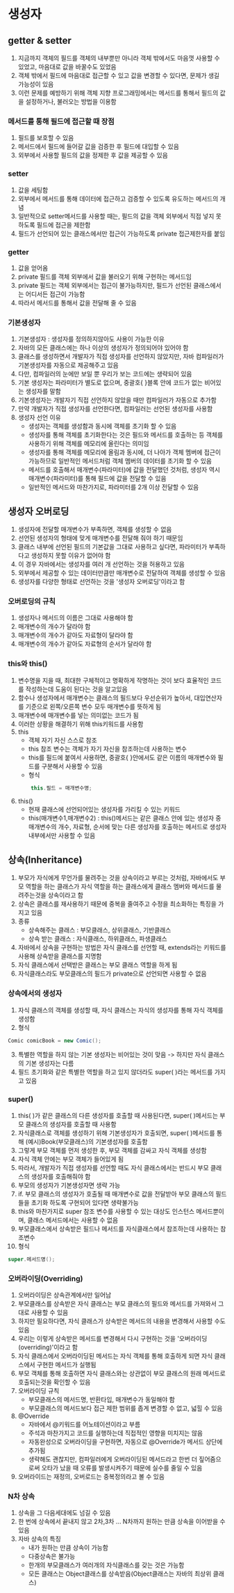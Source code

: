 # 생성자

## getter & setter

1. 지금까지 객체의 필드를 객체의 내부뿐만 아니라 객체 밖에서도 마음껏 사용할 수 있었고, 마음대로 값을 바꿀수도 있었음
2. 객체 밖에서 필드에 마음대로 접근할 수 있고 값을 변경할 수 있다면, 문제가 생길 가능성이 있음
3. 이런 문제를 예방하기 위해 객체 지향 프로그래밍에서는 메서드를 통해서 필드의 값을 설정하거나, 불러오는 방법을 이용함

### 메서드를 통해 필드에 접근할 때 장점

1. 필드를 보호할 수 있음
2. 메서드에서 필드에 들어갈 값을 검증한 후 필드에 대입할 수 있음
3. 외부에서 사용할 필드의 값을 정제한 후 값을 제공할 수 있음

### setter

1. 값을 세팅함
2. 외부에서 메서드를 통해 데이터에 접근하고 검증할 수 있도록 유도하는 메서드의 개념
3. 일반적으로 setter메서드를 사용할 때는, 필드의 값을 객체 외부에서 직접 넣지 못하도록 필드에 접근을 제한함
4. 필드가 선언되어 있는 클래스에서만 접근이 가능하도록 private 접근제한자를 붙임

### getter

1. 값을 얻어옴
2. private 필드를 객체 외부에서 값을 불러오기 위해 구현하는 메서드임
3. private 필드는 객체 외부에서는 접근이 불가능하지만, 필드가 선언된 클래스에서는 어디서든 접근이 가능함
4. 따라서 메서드를 통해서 값을 전달해 줄 수 있음

### 기본생성자

1. 기본생성자 : 생성자를 정의하지않아도 사용이 가능한 이유
2. 자바의 모든 클래스에는 하나 이상의 생성자가 정의되어야 있어야 함
3. 클래스를 생성하면서 개발자가 직접 생성자를 선언하지 않았지만, 자바 컴파일러가 기본생성자를 자동으로 제공해주고 있음
4. 다만, 컴파일러의 눈에만 보일 뿐 우리가 보는 코드에는 생략되어 있음
5. 기본 생성자는 파라미터가 별도로 없으며, 중괄호{ }블록 안에 코드가 없는 비어있는 생성자를 말함
6. 기본생성자는 개발자기 직접 선언하지 않았을 때만 컴파일러가 자동으로 추가함
7. 만약 개발자가 직접 생성자를 선언한다면, 컴파일러는 선언된 생성자를 사용함
8. 생성자 선언 이유
    - 생성자는 객체를 생성함과 동시에 객체를 초기화 할 수 있음
    - 생성자를 통해 객체를 초기화한다는 것은 필드와 메서드를 호출하는 등 객체를 사용하기 위해 객체를 메모리에 올린다는 의미임
    - 생성자를 통해 객체를 메모리에 올림과 동시에, 더 나아가 객체 멤버에 접근이 가능하므로 일반적인 메서드처럼 객체 멤버의 데이터를 초기화 할 수 있음
    - 메서드를 호출해서 매개변수(파라미터)에 값을 전달했던 것처럼, 생성자 역시 매개변수(파라미터)를 통해 필드에 값을 전달할 수 있음
    - 일반적인 메서드와 마찬가지로, 파라미터를 2개 이상 전달할 수 있음

## 생성자 오버로딩

1. 생성자에 전달할 매개변수가 부족하면, 객체를 생성할 수 없음
2. 선언된 생성자의 형태에 맞게 매개변수를 전달해 줘야 하기 때문임
3. 클래스 내부에 선언된 필드의 기본값을 그대로 사용하고 싶다면, 파라미터가 부족하다고 생성하지 못할 이유가 없어야 함
4. 이 경우 자바에서는 생성자를 여러 개 선언하는 것을 허용하고 있음
5. 외부에서 제공할 수 있는 데이터만큼만 매개변수로 전달하여 객체를 생성할 수 있음
6. 생성자를 다양한 형태로 선언하는 것을 '생성자 오버로딩'이라고 함

### 오버로딩의 규칙

1. 생성자나 메서드의 이름은 그대로 사용해야 함
2. 매개변수의 개수가 달라야 함
3. 매개변수의 개수가 같아도 자료형이 달라야 함
4. 매개변수의 개수가 같아도 자료형의 순서가 달라야 함

### this와 this()

1. 변수명을 지을 때, 최대한 구체적이고 명확하게 작명하는 것이 보다 효율적인 코드를 작성하는데 도움이 된다는 것을 알고있음
2. 함수나 생성자에서 매개변수는 클래스의 필드보다 우선순위가 높아서, 대입연산자를 기준으로 왼쪽/오른쪽 변수 모두 매개변수를 뜻하게 됨
3. 매개변수에 매개변수를 넣는 의미없는 코드가 됨
4. 이러한 상황을 해결하기 위해 this키워드를 사용함
5. this
    - 객체 자기 자신 스스로 참조
    - this 참조 변수는 객체가 자기 자신을 참조하는데 사용하는 변수
    - this를 필드에 붙여서 사용하면, 중괄호{ }안에서도 같은 이름의 매개변수와 필드를 구분해서 사용할 수 있음
    - 형식
    ```java
        this.필드 = 매개변수명;
    ```
6. this()
    - 현재 클래스에 선언되어있는 생성자를 가리킬 수 있는 키워드
    - this(매개변수1,매개변수2) : this()메서드는 같은 클래스 안에 있는 생성자 중 매개변수의 개수, 자료형, 순서에 맞는 다른 생성자를 호출하는 메서드로 생성자 내부에서만 사용할 수 있음

## 상속(Inheritance)

1. 부모가 자식에게 무언가를 물려주는 것을 상속이라고 부르는 것처럼, 자바에서도 부모 역할을 하는 클래스가 자식 역할을 하는 클래스에게 클래스 멤버와 메서드를 물려주는것을 상속이라고 함
2. 상속은 클래스를 재사용하기 때문에 중복을 줄여주고 수정을 최소화하는 특징을 가지고 있음
3. 종류
    - 상속해주는 클래스 : 부모클래스, 상위클래스, 기반클래스
    - 상속 받는 클래스 : 자식클래스, 하위클래스, 파생클래스
4. 자바에서 상속을 구현하는 방법은 자식 클래스를 선언할 때, extends라는 키워드를 사용해 상속받을 클래스를 지명함
5. 자식 클래스에서 선택받은 클래스는 부모 클래스 역할을 하게 됨
6. 자식클래스라도 부모클래스의 필드가 private으로 선언되면 사용할 수 없음

### 상속에서의 생성자

1. 자식 클래스의 객체를 생성할 때, 자식 클래스는 자식의 생성자를 통해 자식 객체를 생성함
2. 형식
```java
Comic comicBook = new Comic();
```
3. 특별한 역할을 하지 않는 기본 생성자는 비어있는 것이 맞음 -> 하지만 자식 클래스의 기본 생성자는 다름
4. 필드 초기화와 같은 특별한 역할을 하고 있지 않더라도 super( )라는 메서드를 가지고 있음

### super()

1. this( )가 같은 클래스의 다른 생성자를 호출할 때 사용된다면, super( )메서드는 부모 클래스의 생성자를 호출할 때 사용함
2. 자식클래스로 객체를 생성하기 위해 기본생성자가 호출되면, super( )메서드를 통해 (예시)Book(부모클래스)의 기본생성자를 호출함
3. 그렇게 부모 객체를 먼저 생성한 후, 부모 객체를 감싸고 자식 객체를 생성함
4. 자식 객체 안에는 부모 객체가 들어있게 됨
5. 따라서, 개발자가 직접 생성자를 선언할 때도 자식 클래스에서는 반드시 부모 클래스의 생성자를 호출해줘야 함
6. 부모의 생성자가 기본생성자면 생략 가능
7. if. 부모 클래스의 생성자가 호출될 때 매개변수로 값을 전달받아 부모 클래스의 필드들을 초기화 하도록 구현되어 있다면 생략불가능
8. this와 마찬가지로 super 참조 변수를 사용할 수 있는 대상도 인스턴스 메서드뿐이며, 클래스 메서드에서는 사용할 수 없음
9. 부모클래스에서 상속받은 필드나 메서드를 자식클래스에서 참조하는데 사용하는 참조변수
10. 형식
```java
super.메서드명();
```

### 오버라이딩(Overriding)

1. 오버라이딩은 상속관계에서만 일어남
2. 부모클래스를 상속받은 자식 클래스는 부모 클래스의 필드와 메서드를 가져와서 그대로 사용할 수 있음
3. 하지만 필요하다면, 자식 클래스가 상속받은 메서드의 내용을 변경해서 사용할 수도 있음
4. 우리는 이렇게 상속받은 메서드를 변경해서 다시 구현하는 것을 '오버라이딩(overriding)'이라고 함
5. 자식 클래스에서 오버라이딩된 메서드는 자식 객체를 통해 호출하게 되면 자식 클래스에서 구현한 메서드가 실행됨
6. 부모 객체를 통해 호출하면 자식 클래스와는 상관없이 부모 클래스의 원래 메서드로 호출되는것을 확인할 수 있음
7. 오버라이딩 규칙
    - 부모클래스의 메서드명, 반환타입, 매개변수가 동일해야 함
    - 부모클래스의 메서드보다 접근 제한 범위를 좁게 변경할 수 없고, 넓힐 수 있음
8. @Override
    - 자바에서 @키워드를 어노테이션이라고 부름
    - 주석과 마찬가지고 코드를 실행하는데 직접적인 영향을 미치지는 않음
    - 자동완성으로 오버라이딩을 구현하면, 자동으로 @Override가 메서드 상단에 추가됨
    - 생략해도 괜찮지만, 컴파일러에게 오버라이딩된 메서드라고 한번 더 짚어줌으로써 오타가 났을 때 
    오류를 발생시켜주기 때문에 실수를 줄일 수 있음
9. 오버라이드는 재정의, 오버로드는 중복정의라고 볼 수 있음

### N차 상속

1. 상속을 그 다음세대에도 넘길 수 있음
2. 한 번에 상속에서 끝내지 않고 2차,3차 ... N차까지 원하는 만큼 상속을 이어받을 수 있음
3. 자바 상속의 특징
    - 내가 원하는 만큼 상속이 가능함
    - 다중상속은 불가능
    - 한개의 부모클래스가 여러개의 자식클래스를 갖는 것은 가능함
    - 모든 클래스는 Object클래스를 상속받음(Object클래스는 자바의 최상위 클래스)